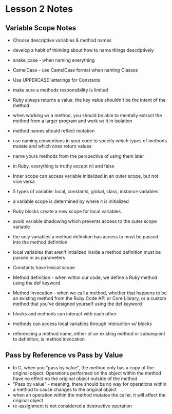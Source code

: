 # Lesson 2 Notes

## Variable Scope Notes

  - Choose descriptive variables & method names
  - develop a habit of thinking about how to name things descriptively
  - snake_case - when naming everything
  - CamelCase - use CamelCase format when naming Classes
  - Use UPPERCASE letterings for Constants
   
  
  - make sure a methods responsibility is limited
  - Ruby always returns a value, the key value shouldn't be the intent of the method
  - when working w/ a method, you should be able to mentally extract the method from a larger program and work w/ it in isolation
  - method names should reflect mutation
  - use naming conventions in your code to specify which types of methods mutate and which ones return values
  - name yours methods from the perspective of using them later
  - in Ruby, everything is truthy except nil and false
  - Inner scope can access variable initialized in an outer scope, but not vice versa
  - 5 types of variable: local, constants, global, class, instance variables
  - a variable scope is determined by where it is initialized
  - Ruby blocks create a new scope for local variables
  - avoid variable shadowing which prevents access to the outer scope variable
  - the only variables a method definition has access to must be passed into the method definition
  - local variables that aren't intialized inside a method definition must be passed in as parameters
  - Constants have lexical scope
  - Method definition - when within our code, we define a Ruby method using the def keyword
  - Method invocation - when we call a method, whether that happens to be an existing method from the Ruby Code API or Core Library, or a custom method that you've designed yourself using the def keyword
  - blocks and methods can interact with each other
  - methods can access local variables through interaction w/ blocks
  - referencing a method name, either of an existing method or subsequent to definition, is method invocation

## Pass by Reference vs Pass by Value

  - In C, when you "pass by value", the method only has a copy of the original object. Operations performed on the object within the method have no effect no the original object outside of the method
  - "Pass by value" - meaning, there should be no way for operations within a method to cause changes to the original object
  - when an operation within the method mutates the caller, it will affect the original object
  - re-assignment is not considered a destructive operation